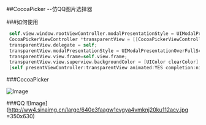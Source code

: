 ##CocoaPicker --仿QQ图片选择器


###如何使用

 ```objective-c
  self.view.window.rootViewController.modalPresentationStyle = UIModalPresentationCurrentContext;//半透明
  CocoaPickerViewController *transparentView = [[CocoaPickerViewController alloc] init];
  transparentView.delegate = self;
  transparentView.modalPresentationStyle = UIModalPresentationOverFullScreen;
  transparentView.view.frame=self.view.frame;
  transparentView.view.superview.backgroundColor = [UIColor clearColor];
  [self presentViewController:transparentView animated:YES completion:nil];
```
      


###CocoaPicker


![Image](http://ww3.sinaimg.cn/large/640e3faagw1evgy8z326qg209m0gtqv9.gif) 

###QQ
![Image](http://ww4.sinaimg.cn/large/640e3faagw1evgya4vmknj20ku112acv.jpg =350x630) 




